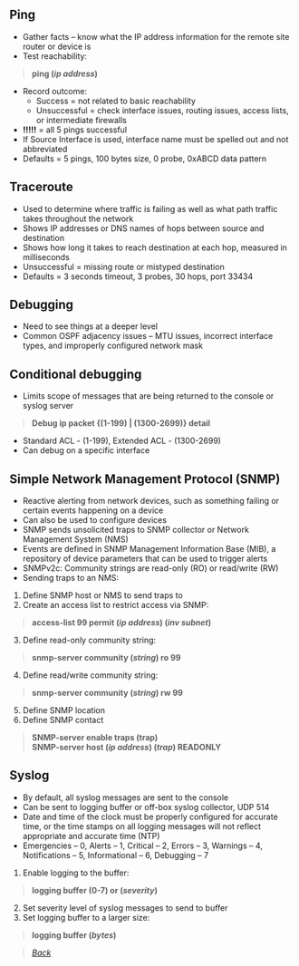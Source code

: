 ## Ping  
* Gather facts – know what the IP address information for the remote site router or device is  
* Test reachability:  
> **ping (*ip address*)**  
* Record outcome:  
  * Success = not related to basic reachability   
  * Unsuccessful = check interface issues, routing issues, access lists, or intermediate firewalls  
* **!!!!!** = all 5 pings successful  
* If Source Interface is used, interface name must be spelled out and not abbreviated  
* Defaults = 5 pings, 100 bytes size, 0 probe, 0xABCD data pattern  


## Traceroute  
* Used to determine where traffic is failing as well as what path traffic takes throughout the network  
* Shows IP addresses or DNS names of hops between source and destination  
* Shows how long it takes to reach destination at each hop, measured in milliseconds  
* Unsuccessful = missing route or mistyped destination  
* Defaults = 3 seconds timeout, 3 probes, 30 hops, port 33434  


## Debugging  
* Need to see things at a deeper level  
* Common OSPF adjacency issues – MTU issues, incorrect interface types, and improperly configured network mask  


## Conditional debugging  
* Limits scope of messages that are being returned to the console or syslog server  
> **Debug ip packet {(1-199) | (1300-2699)} detail**  
* Standard ACL - (1-199), Extended ACL - (1300-2699)  
* Can debug on a specific interface  


## Simple Network Management Protocol (SNMP)  
* Reactive alerting from network devices, such as something failing or certain events happening on a device  
* Can also be used to configure devices  
* SNMP sends unsolicited traps to SNMP collector or Network Management System (NMS)  
* Events are defined in SNMP Management Information Base (MIB), a repository of device parameters that can be used to trigger alerts  
* SNMPv2c: Community strings are read-only (RO) or read/write (RW)  
* Sending traps to an NMS:  
1. Define SNMP host or NMS to send traps to  
2. Create an access list to restrict access via SNMP:  
> **access-list 99 permit (*ip address*) (*inv subnet*)**  
3. Define read-only community string:  
> **snmp-server community (*string*) ro 99**  
4. Define read/write community string:  
> **snmp-server community (*string*) rw 99**  
5. Define SNMP location  
6. Define SNMP contact  
> **SNMP-server enable traps (trap)**  
> **SNMP-server host (*ip address*) (*trap*) READONLY**  


## Syslog  
* By default, all syslog messages are sent to the console  
* Can be sent to logging buffer or off-box syslog collector, UDP 514  
* Date and time of the clock must be properly configured for accurate time, or the time stamps on all logging messages will not reflect appropriate and accurate time (NTP)  
* Emergencies – 0, Alerts – 1, Critical – 2, Errors – 3, Warnings – 4, Notifications – 5, Informational – 6, Debugging – 7  
1. Enable logging to the buffer:  
> **logging buffer (0-7) or (*severity*)**  
2. Set severity level of syslog messages to send to buffer  
3. Set logging buffer to a larger size:  
> **logging buffer (*bytes*)**  


> *[Back](https://github.com/network-dluong/CCNP-ENCOR/tree/4.0-Network-Assurance)*  
